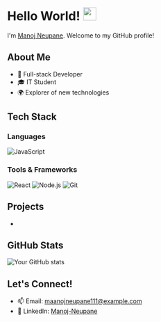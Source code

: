 # Hello World! <img src="https://raw.githubusercontent.com/MartinHeinz/MartinHeinz/master/wave.gif" width="30px">

I'm [Manoj Neupane](https://github.com/manojneupane111). Welcome to my GitHub profile!

## About Me

- 🚀 Full-stack Developer
- 🎓 IT Student
- 🌍 Explorer of new technologies

## Tech Stack

### Languages
![JavaScript](https://img.shields.io/badge/-JavaScript-F7DF1E?style=flat-square&logo=javascript&logoColor=black)


### Tools & Frameworks
![React](https://img.shields.io/badge/-React-61DAFB?style=flat-square&logo=react&logoColor=black)
![Node.js](https://img.shields.io/badge/-Node.js-339933?style=flat-square&logo=node.js&logoColor=white)
![Git](https://img.shields.io/badge/-Git-F05032?style=flat-square&logo=git&logoColor=white)


## Projects

-

## GitHub Stats

![Your GitHub stats](https://github-readme-stats.vercel.app/api?username=pujan-dev&show_icons=true&theme=radical)

## Let's Connect!

- 📫 Email: [maanojneupane111@example.com](mailto:maanojneupane111@example.com)
- 💼 LinkedIn: [Manoj-Neupane](https://www.linkedin.com/in/manoj-neupane-52162921a/)
